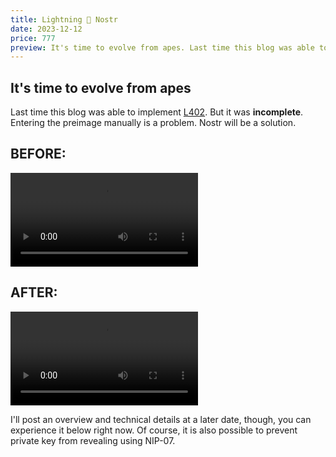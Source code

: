 ```yaml
---
title: Lightning 🤝 Nostr
date: 2023-12-12
price: 777
preview: It's time to evolve from apes. Last time this blog was able to implement [L402](https://github.com/lightning/blips/pull/26). But it was incomplete. Entering the preimage manually was a problem. Nostr is a solution.
---
```


## It's time to evolve from apes

Last time this blog was able to implement [L402](https://github.com/lightning/blips/pull/26). But it was **incomplete**.
Entering the preimage manually is a problem. Nostr will be a solution.

## BEFORE:

![](./before.webm)

## AFTER:

![](./after.webm)

I'll post an overview and technical details at a later date, though, you can experience it below right now. Of course, it is also possible to prevent private key from revealing using NIP-07.

<hr id="l402" hidden>
